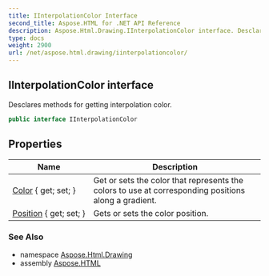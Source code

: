 ```yaml
---
title: IInterpolationColor Interface
second_title: Aspose.HTML for .NET API Reference
description: Aspose.Html.Drawing.IInterpolationColor interface. Desclares methods for getting interpolation color
type: docs
weight: 2900
url: /net/aspose.html.drawing/iinterpolationcolor/
---
```

## IInterpolationColor interface

Desclares methods for getting interpolation color.

```csharp
public interface IInterpolationColor
```

## Properties

| Name | Description |
| --- | --- |
| [Color](../../aspose.html.drawing/iinterpolationcolor/color/) { get; set; } | Get or sets the color that represents the colors to use at corresponding positions along a gradient. |
| [Position](../../aspose.html.drawing/iinterpolationcolor/position/) { get; set; } | Gets or sets the color position. |

### See Also

* namespace [Aspose.Html.Drawing](../../aspose.html.drawing/)
* assembly [Aspose.HTML](../../)
